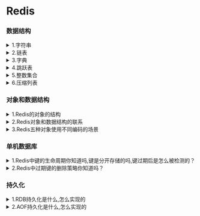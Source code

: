 <h1>Redis</h1>
<h3>数据结构</h3>
<details><summary>1.字符串</summary>

- redis中的字符串是动态字符串,叫SDS
- **redis中用到sds的地方**：1.字符串对象：除了字符串值对象外,所有的键值对的键都是字符串对象；2.AOF持久化的输入缓冲区是用SDS实现的
- **SDS的内部结构**：<br>(i) buf数组,是一个char类型数组,记录字符串内容。<br>(ii) free属性,int类型,记录buf数组中没有使用的字节的数量。<br>(iii) len属性记录已经使用的字节数量。
- **SDS和C字符串的区别**：
    - C字符串需要**O（n）**获取字符串**长度**；而SDS只需要**O（1）**获取字符串**长度**。
    - C字符串API操作**不安全**,可能会造成缓冲区溢出；而SDS API操作**安全**,因为在修改字符串前,会先判断会不会造成字符串缓冲区溢出,如果会的话就会先扩展字符串再修改。
    - SDS的**内存重分配**次数比C字符串**少**,这个得益于两个策略:
        - 第一个是空间预分配策略,就是API对字符串进行扩展的时候,会分配额外的未使用空间,分配空间的大小取决于SDS的长度：如果SDS的长度小于1MB,那么分配的大小就是同样长度的字符串len属性的长度；如果SDS的长度大于1MB,那么分配的大小就是1MB。
        - 第二个是惰性空间释放策略,API在对字符串进行缩短操作的时候,不会释放空闲的未使用空间,而是通过free属性记录未保存的空间长度,以便进行扩展的时候就不用再重分配空间了。（当然API也支持手动释放未保存空间的操作）
    - SDS buf数组保存的**数据类型**比C字符串**更丰富**。C字符串只能保存ASCII数据,且不能保存空字符,C字符串遇到的第一个空字符会被视作字符串的结束标志；而SDS不仅能保存ASCII数据,还能保存空字符,以及图片、音频等二进制数据,更加丰富。
    - C字符串相较于SDS字符串的唯一好处是,C字符串能使用**全部**的**string.h**库中的函数,而SDS只能兼容<b部分**string.h库中的函数。
</details>
<details><summary>2.链表</summary>

- Redis中的链表是list结构体,里面有指向表头的指针head,和指向表尾的指针tail,类型是listnode类型。然后还有一个记录所含节点数的len属性,是unsigned long类型的,以及三个成员函数：dup复制节点函数、free释放节点函数和match对比节点函数,类型都是void*无类型指针,目的是为了实现链表的多态。
- 然后链表的每个节点listnode串联成链表,然后这链表是双端无环,也就是每个节点都有指向前一个节点的prev指针和指向后一个节点的next指针。最后节点存储是值是void*无类型指针,指向存储的值对象,也是为了实现多态。
</details>
<details><summary>3.字典</summary>

- Redis中的字典的实现我自己把它分为三层：最低层是单向链表,也可以说哈希表节点,链表中的每个元素都是一个键值对,每个单向链表就是一个哈希表节点；哈希表节点数组构成哈希表,所以第二层是哈希表；最后由两个哈希表形成一个字典,这才形成了顶层结构字典。
- 关于Redis字典添加键值对,Redis在添加一个键值对的时候,字典通过哈希算法往哈希表中添加节点。期间根据字典维护的负载因子判断是否进行rehash,也就是重新散列。
- **下面我可以来为刚刚提到的每个概念进行展开讲解包括各层结构、使用哈希算法插入键值对的一些关键点还有rehash的方式**:
- 首先是最外层的字典,他是一个dict结构体：
    - 其中type属性是一个指向dictType结构的指针,这个dictType结构封装了各种操作特定类型的键值对的函数。
    - dict结构体中还有一个private属性,这个属性保存了需要传给dictType结构中特定类型函数的可选参数。
    - 另外dict结构体中还含有一个rehashidx属性,记录rehash进行时的当前索引,当没有进行rehash时,它的值是-1
    - 除此之外就是他的核心结构:ht数组,是一个哈希表数组,且数组大小固定是2,也就是说存储两个哈希表——哈希表[0]和哈希表[1],类型都是dictht结构体,哈希表0用于存储键值对,哈希表1用于rehash。
- 然后是第二层——哈希表,也就是刚刚讲到的dictht结构体:
    - dictht结构体有三个属性:size、sizemask、used,都是unsigned long类型的。其中size记录哈希表的大小,sizemask记录哈希表大小掩码用于计算加入键值对时的索引,sizemask总是等于size-1,used记录哈希表中已有节点的数量。
    - 除此之外就是dictht结构体的核心——table数组,是一个指针数组,每个指针元素都指向一个哈希表节点。
- 那么就到了第三层,最低层——哈希表节点,哈希表节点是dictEntry结构体:
    - dictEntry结构体有两个属性和一个指针,指针就是next指针,指向下一个dictEntry结构体,也就是通过next指针形成了单向链表解决哈希冲突。
    - dictEntry的两个属性分别是key和v,key就是键值对的键,是void*无类型指针,指向键对象；v就是键值对的值,是一个union集合,可选类型有void*无类型指针、uint64_t和int64_t
      <br>**以上这就是整个字典结构上的组成**。
 - 之后我再讲一下加入键值对的步骤,加入键值对就三步:
    - 首先是通过调用dictType中的函数计算键的hash值,通过MurmurHash2算法。
    - 第二步是将sizemask和哈希值进行按位与运算得出要插入的索引值。
    - 第三步就是通过计算出的索引值,找到当前允许键值对的哈希表的索引,把键值对插入到那个索引的单向链表的表头,就完毕了。
    - **最后再讲下Rehash**
    - 字典在不断扩充或者减少的时候需要进行rehash来调整哈希表结构。字典通过判断负载因子和服务器当前的运行情况来判断是否进行rehash。负载因子=正在使用的哈希表的used属性除以size属性。
        - 当服务器没有进行BGSAVE命令或者BGREWRITER命令的时候,如果负载因子>=1就执行rehash扩展操作。
        - 当服务器正在执行BGSAVE命令或者BGREWRITER命令的时候,如果负载因子>=5就执行rehash扩展操作。
        - 当负载因子<=0.1的时候,程序会自动开始对哈希表进行rehash收缩操作
- rehash的步骤不是一次性的,而是分多次、渐进式地进行,rehash的步骤有四步:
    - 第一步是为哈希表1分配足够的空间：如果执行的是扩展操作,那么哈希表1的空间大小为第一个>=哈希表0的used属性的两倍的一个二次方幂（这里可以举例）;如果执行的收缩操作,那么哈希表1的代销是第一个>=哈希表0的used属性的二次方幂。
    - 第二步是将字典的rehashidx设置为0,表示rehash工作开始,而rehashidx的值就是代表之后转移的时候应该存放的目标索引是多少,从0开始。
    - 第三步就是转移,将哈希表0中的键值对转移到哈希表1中,这个步骤不是一次性的,而是渐进的,每次对字典进行添加、删除、查找、更新的操作都会顺便从哈希表0中转移一个哈希表节点到哈希表1中,转移的时候需要对键值对进行重新散列操作（也就是重新计算索引值和hash值）。所以每次操作都会使rehashidx的值加1。
    - 第四步是当哈希表0的键值对都转移到了哈希表1的时候,字典将rehashidx的值设置为-1,再将哈希表1设置为哈希表0,哈希表0设置为哈希表1,将新的哈希表1清空为空表,rehash操作完成。
</details>
<details><summary>4.跳跃表</summary>

- 跳跃表的核心是一个个串联起来的跳跃表节点,通过跳跃表节点来存储数据,每个跳跃表节点存储指向数据的指针,这里的数据通常是字符串对象。
- 跳跃表的特点是有序以及能快速访问查找某个节点。**有序**是因为每个跳跃表节点都有一个分值属性,跳跃表节点按照分值从小到大排序,当分值相同的时候按字符串对象的字典序从小到大排序；**快速访问**是因为每个跳跃表节点上都有许多层,层高是一个介于1到32之间的随机数,每个层都有一个指向其它节点的指针和跨度属性,通过这些层的指针不断向后跳跃查找从而实现快速访问,通过跨度计算某个节点的排名。通过跳跃表算法进行建层,它的查找复杂度是平均O(logN)、最坏O(N)的复杂度。
- 除此之外,跳跃表结构有同时指向表头节点和表尾节点的指针,而且每个跳跃表节点都有后退指针,所以也支持从后向前遍历,但后退只指向前面一位,不能跳跃。
- 另外返回跳跃表的节点个数是O(1),因为跳跃表有length属性记录跳跃表节点个数；还有一个level属性记录除了表头节点外层数最高的节点的层数。
- 注意跳跃表不仅仅是通过一个个跳跃表节点链接在一起的，外面还有一个zskiplist结构包装
<details><summary>跳跃表的层高是怎么决定的？</summary>
    
- 层高和节点存储的数据没有关系，是通过幂次定律随机生成一个介于1-32之间的随机数作为层高的，幂次定律就是比如第一层出现的概率是100%，那么第二层出现的概率就是50%，第三层就是25%，所以其实每个节点的层高都不会很高。
</details>
<details><summary>为什么Redis采用跳跃表而不是红黑树？</summary>

- 虽然红黑树和跳跃表的单点操作平均复杂度都是O(logn)，甚至跳跃表最坏的时候是O(n)大于红黑树，但是跳跃表有其它各方面原因优于红黑树
- **范围查找** 跳跃表比红黑树要更加优秀
    - 红黑树因为在查找到小值后，需要通过中序遍历找到小值到大值这一范围的数，经过的数的个数要根据树的具体结构而定，但一定是大于等于所需要查找的数的个数的。
    - 跳跃表在查找到小值之后只需要通过顺序遍历就能取出范围内的数，简单快速。
- 红黑树的插入和删除操作可能会引发子树的结构调整，逻辑复杂，而跳跃表只需要找到对应的结点相邻结点进行相关操作就行，简单快速。
- **内存占用**上，跳跃表比红黑树更少。因为跳跃表的层高是通过幂次定律随机生成的，所以跳跃表的实际每个节点存储的指针平均下来还不到2，是比红黑树每个结点固定是2要少的，跟节省内存
- 另外从算法实现难度上将跳跃表比红黑树更加容易实现
</details>
</details>
<details><summary>5.整数集合</summary>

- 整数集合是一个可以保存int16、int32、int64等整数值的有序集合,即没有重复元素。
- 整数集合内有一个contents数组和一个encoding属性,contents数组存储集合内的数据,数据类型有encoding决定,还有length属性能O(1)返回集合的大小
- 需要注意的是,整数集合有升级的操作,就是说它的contents数组内的数据的类型不是固定的,当新加入的数的类型比集合内所有的数据类型都要长时,就会进行升级,也就是说会先扩展数组的空间后将所有集合内的数据都提升至新加入的数据的类型,再把新数据加入到集合中。不过升级是不可逆的,即不能降级。升级这个操作是既兼顾了内存同时兼顾灵活性的一种做法。
</details>
<details><summary>6.压缩列表</summary>

- 压缩列表是由连续的内存块组成的顺序型数据结构,它的特点是节约内存。
- 压缩列表的组成有5部分:
    - (i)第一部分是zlbytes属性,记录整个压缩列表所占的内存字节数;
    - (2)第二部分是zltail属性,记录压缩列表表尾的节点距离列表的起始地址有多少字节,通过这个偏移量可以O(1)得到表尾节点的地址;
    - (3)第三部分是zllen属性,记录压缩列表的节点数;
    - (4)第四部分是各个节点,也是压缩列表的主要组成部分;
    - (5)第五部分是zlend,用来标记压缩列表的末端
- 而压缩列表的单个节点有三个属性
    - content属性记录节点的值
    - encoding属性记录节点值的数据类型和长度
    - 还有一个关键属性是**previous_entry_length**,记录前一个节点的长度,之所以记录这个是为了通过当前节点的地址和该属性计算出前一个节点的地址,从而实现**遍历**。这个属性的**大小**不是固定的,要么1字节要么5字节,如果前一个节点的长度小于254字节,那么这个属性就是1字节的,反之就是5字节的。
    - 所以由于其可变性,就涉及到一个**连锁更新**的问题,就是如果新加入或者删除某一个节点可能导致下一个节点的previous_entry_length属性的大小改变从而导致下一个节点从小于254字节变成了大于254字节,从而导致再下一个节点大小改变,这就是连锁更新。所以最坏的情况下连锁更新会导致**N次空间重分配**操作,而每次空间重分配的最坏复杂度是O（N）,所以连锁更新的最坏复杂度是O（N²）,但实际上发生的几率极低,平均下来压缩列表的操作的复杂度是O(N)的
</details>

### 对象和数据结构

<details><summary>1.Redis的对象的结构</summary>

- Redis中的对象都是一个redisObject结构体
- 这个结构体中的type属性记录了对象的类型
- encoding属性记录了对象的所使用的编码
- lru属性记录对象最后一次被访问的时间,通过当前时间减去lru的时间得到键的空转时长,如果服务器开启了maxmemory功能的话,空转时长较长的键就会优先被删除,节约了内存。
- 还有refcount属性用于引用计数
- ptr指针,指向对象使用的数据结构。
- 通过refcount和ptr指针实现了对象的引用计数、内存共享和内存回收。原理就是新建一个对象的时候初始化refcount为1,之后每被共享或者被使用一次,refcount就会加一,不再被共享的时候就减一,如果为0就会执行内存回收。
</details>
<details><summary>2.Redis对象和数据结构的联系</summary>

- 首先Redis由5种对象,然后数据结构严格来说有8种（还有一种说法是忽略了底层数据结构,把对象当成数据结构的,所以会认为Redis有5种数据结构）
- 5种对象分别是字符串对象、列表对象、哈希对象、集合对象、有序集合对象；
    - 8种数据结构几乎每种数据结构都对应了一个编码,不过有一个例外,skiplist编码同时使用了跳跃表和字典作为底层数据结构,这些编码前面都有前缀Redis_coding_。
    - 8种数据结构分别是整数(编码:INT)、embstr编码的字符串(编码:EMBSTR)、简单字符串(编码:RAW)、字典(编码:HT，也就是hashtable的缩写)、双端链表(编码:LINKEDLIST)、压缩列表(编码:ZIPLIST)、整数集合(编码:INTSET)、跳跃表(编码:SKIPLIST,不过这个编码还得用到字典,所以这个编码要用到两个数据结构)。
- 5种对象和数据结构的关系更主要体现在5种对象所使用的编码上。
    - 字符串对象可以使用三种编码:INT、EMBSTR、RAW（有三种选择,但每个对象只使用其中一个编码）;
    - 其他对象都可以使用两种编码,列表对象可以使用ZIPLIST或者LINKEDLIST;
    - 哈希对象使用ZIPLIST或者HT;
    - 集合对象使用INTSET或者HT;
    - 有序集合对象使用ZIPLIST或者SKIPLIST。
</details>
<details><summary>3.Redis五种对象使用不同编码的场景</summary>

- 字符串对象
    - 如果保存的数据可以用long类型表示,就用int编码,数据结构就是int。
    - 如果保存的是<=39字节的字符串,就用embstr编码。
    - 否则就是RAW编码。
    - 需要注意的是,embstr编码的情况下对象是只读的,如果进行了修改,就会改为用RAW编码,RAW和int会根据数据的类型进行互相转换编码。
- 列表对象
    - 当列表对象保存的所有字符串元素的长度都<64字节且元素个数<512时,就会采用ziplist编码也就是压缩列表作为底层数据结构。
    - 否则就是用linkedlist编码,用双端链表作为底层数据结构。
- 哈希对象
    - 当哈希对象保存的键值对的键和值的字符串长度都<64且键值对数量<512时,就会采用ziplist编码。
    - 否则用hashtable编码,就是采用哈希表作为底层数据结构。
- 集合对象
    - 当集合对象保存的元素都是整数值且数量<=512个时,就会采用intset编码,也就是采用整数集合作为底层数据结构。
    - 否则采用HT编码。
- 有序集合对象
    - 当有序集合保存的元素长度都<64字节且数量<128个时,采用ziplist编码。
    - 否则使用skiplist编码,也就是同时采用字典和跳跃表作为底层数据结构。
</details>


### 单机数据库

<details><summary>1.Redis中键的生命周期你知道吗,键是分开存储的吗,键过期后是怎么被检测的？</summary>

- 首先Redis在添加一个新的键值对的时候,实际上是将这键值对添加到键空间字典中。Redis是一个键值对数据库服务器,每个服务器都是一个redisDb结构体,这个结构体中的dict字典保存了数据库所有的键值对,所以这个字典被称为键空间。对Redis中的键进行修改或者删除,也都是到这个键空间中找到这个键然后做相应的操作。
- 与键空间相对的,Redis中还有一个字典,expires字典,被称为过期字典。这个字典中记录了所有键的过期时间,过期字典的键是一个指针,指向数据库中的对象,值记录了这个对象的过期时间。我们可以通过EXPIRE、PEXPIRE、EXPIREAT、PEXPIREAT命令来设置键的过期时间,通过TTL或者PTTL命令来查看键的剩余生存时间。
- Redis中检测一个键过期有两步：第一步到过期字典中查找这个键,如果存在的话取出它的过期时间；第二步检查当前UNIX时间戳是否大于它的过期时间,如果是就可以判断这个键过期了。
</details>
<details><summary>2.Redis中过期键的删除策略你知道吗？</summary>

- Redis中的过期键的删除是通过惰性删除和定期删除两种策略配合使用的。各有优缺点（自己展开）
- 我再分别讲一下这两种策略是怎么实现的：首先是惰性删除策略,这个策略主要通过expireIFNeeded函数实现的。Redis中每个读写数据库的命令在执行前都会调用expireIFNeeded函数,当然事先会判断这个键是否存在,如果不存在的话,就直接返回空回复了,否则就会调用这个函数。如果操作键已经过期了,这个函数就会将这个键从键空间中删除,否则就没有动作。
- 然后是定期删除策略：这个策略主要通过activeExpireCycle函数实现
    - 每当Redis服务器的周期性函数serverCron函数执行的时候,activeExpireCycle函数就会被调用
    - 每次调用都会从一定数量的数据库中取出一定数量的随机键进行检查,并删除其中的过期键。
    - 每次调用结束都会记录这次检查到哪了,下一次调用会接着上一次调用的进度接着检查,这样保证Redis中每个数据库中的所有键都会被检查一遍,循环往复。
</details>
<h3>持久化</h3>
<details><summary>1.RDB持久化是什么,怎么实现的</summary>

- RDB持久化就是通过RDB文件来保存和还原Redis服务器中所有数据库的键值对数据的一种方式。
- 有两个命令能生成RDB文件,一个是SAVE命令,另一个是BGSAVE命令：
    - SAVE命令会阻塞Redis服务器进程,而BGSAVE命令则是通过调用一个子进程去创建RDB文件,所以不会阻塞服务器进程；
    - 这两个命令的用法也不同,SAVE是主动调用的,BGSAVE通常是Redis自动运行的。
- BGSAVE命令通常需要通过ServerCron函数调用
    - ServerCron就是Redis周期性运行函数,默认每隔100毫秒就会运行一次
    - 每次运行的时候就会检查save选项所设置的保存条件是否满足,如果满足就会才会执行BGSAVE命令。
    - 这里的save选项是多个条件,只要满足其中之一就会执行BGSAVE命令,默认是三个条件：900秒1次、300秒10次和60秒10000次,这个意思就是如果每隔900秒数据库如果进行了1次修改,就会保存,等等。
    - 这个信息的获取通过Redis服务器维护的dirty属性和lastsave属性
        - dirty属性就是距离上一次执行SAVE或者BGSAVE,已经发生了多少次修改,所以每次执行SAVE或者BGSAVE,dirty都会清零；
        - lastsave记录最后一次执行SAVE或者BGSAVE的时间,是一个UNIX时间戳。
- 在BGSAVE调用子进程期间,服务器仍然可以处理客户端的命令请求,但是对SAVE、BGSAVE、BGREWRITEAOF三个命令的处理和平时不一样。
    - 在这时候,SAVE和BGSAVE命令会被拒绝,而BGREWRITEAOF命令会被延迟到BGSAVE子进程执行完毕后再执行
    - 不过反过来的话,如果现在在运行BGREWRITEAOF,客户端的BGSAVE命令会被拒绝,这样表明AOF持久化的优先级是高于RDB持久化的。
- 然后是关于载入RDB文件。Redis服务器没有专门用于载入RDB文件的命令,只要在Redis启动的时候自动检测到RDB文件的存在就会自动载入RDB文件来恢复数据库状态,也只有在Redis服务器启动的时候会载入RDB文件,载入的时候服务器会处于阻塞状态,直到载入完毕。不过通过RDB文件来恢复数据库状态只有在服务器的AOF持久化关闭的时候才会进行,如果服务器开启了AOF持久化功能,那么会优先使用AOF持久化。
</details>
<details><summary>2.AOF持久化是什么,怎么实现的</summary>

- AOF持久化就是通过AOF文件对数据库进行保存和恢复。而AOF文件保存了所有修改数据库的写命令请求,恢复数据库也通过模拟客户端写命令来恢复数据库状态的,AOF文件中的所有命令都是以Redis命令请求协议的格式保存的。
- AOF持久化的实现通过命令追加、文件写入和同步来实现：
    - **命令追加**就是,当服务器执行完一个写命令后,就会以协议的格式将被执行的写命令追加到服务器的aof_buf缓冲区的末尾；
    - 而文件的**写入和同步**通过调用一个函数,**这个函数叫flushAppendOnlyFile**,名字很长。
        - 首先Redis的服务器进程是一个事件循环,事件循环内有文件事件和时间事件,文件事件是负责接受客户端命令请求以及向客户端发送命令请求的；而时间事件就是执行像serverCron这样定时运行的函数的。
        - 而flushAppendOnlyFile这个函数（我后面就简称flush函数把）是在每次事件循环结束之前要调用的,也就是等待文件事件和时间事件结束后才会调用这个函数。
        - 然后在这个函数内会**根据服务器配置的appendfsync**选项的值来决定不同的写入同步行为：
            - 首先不管appendfsync属性的值是什么,每次调用flush都会将aof_buf缓冲区内的所有内容写入到AOF文件中；
            - 然后如果appendfsync的值是always的话,那flush..那个函数每次调用都会将aof_buf缓冲区的所有内容同步到AOF文件；
            - 如果是appendfsync的值是everysec的话,只有当上一次同步AOF文件的时间距离现在超过1s才会对AOF进行同步,这个同步操作是有一个线程专门负责进行的；
            - 如果appendfsync属性的值是no的话,那么flush函数不会对AOF进行同步,什么时候同步只能由操作系统来决定的。
            - 这三种属性的效率依次提高,但安全性依次下降。
- 然后我讲一下AOF文件的载入和数据还原：通过读入并执行AOF文件中的写命令就能还原服务器状态
    - 所以第一步是**创建一个不带网络连接的伪客户端**这是因为Redis的写命令必须通过客户端执行。
    - 第二步是解析AOF文件读取出一条写命令
    - 第三步是使用伪客户端执行写命令
    - 第四步就是重复二、三步直到所有命令执行完毕。这就是AOF载入和数据还原。
- 不过如果仅仅单纯记录写命令的话,会导致AOF文件体积过大,所有Redis提供了AOF文件重写功能,AOF文件重写就是创建一个新的AOF文件来替代原有的AOF文件,而新的AOF文件命令更精简,体积更小,更节省空间。不过AOF重写不是通过分析原有的AOF文件进行精简的,而是通过读取现有的服务器的状态,对现有的键值对进行分析,转换成精简的写命令来创建新的AOF文件的。而AOF重写的调用的话通常是Redis自行触发的,不过我们也可以通过调用BGREWRITEAOF命令来进行AOF重写。
- 然后我再说一下AOF重写的方式：
    - Redis不希望AOF重写会长时间地阻塞服务器进程,所以将AOF重写放到一个子进程中进行。
    - 不过这样的话因为没有阻塞服务器进程,所以在AOF重写的期间,服务器还会继续添加写命令,为了保证AOF重写完毕时保存的状态就是那时候的服务器状态
    - AOF重写维护了一个AOF重写缓冲区。所以在AOF重写期间,客户端执行的每个写命令都会同时追加到AOF缓冲区和AOF重写缓冲区。
    - 而在重写期间,服务器同时做三个工作:
        - 一边处理客户端发来的写命令请求
        - 一边将这个请求写入AOF_buf缓冲区和AOF重写缓冲区中
        - 一边进行对现有的数据库状态执行AOF重写。
    - 等子进程重写完毕后,子进程就会发出一个信号,父进程接收后就会调用信号处理函数执行重写最后的工作：这时候才会阻塞服务器进程,将AOF重写缓冲区的指令写入到新的AOF文件中
    - 等全部写完再将新的AOF文件改名覆盖现有的AOF文件,重写工作才算完成。所以真正阻塞的时间只有写入AOF缓冲区的指令的时间,效率很高。
</details>
